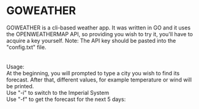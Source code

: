 # GOWEATHER

GOWEATHER is a cli-based weather app. It was written in GO and it uses the OPENWEATHERMAP API, so providing you wish to try it, you'll have to acquire a key yourself.
Note: The API key should be pasted into the "config.txt" file.<br>
<br><br>
Usage:<br>
At the beginning, you will prompted to type a city you wish to find its forecast. After that, different values, for example temperature or wind will be printed.
<br>
Use "-i" to switch to the Imperial System <br>
Use "-f" to get the forecast for the next 5 days:
